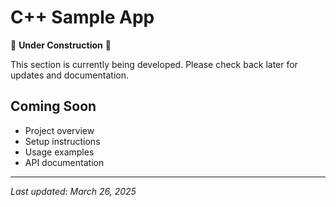 # C++ Sample App

🚧 **Under Construction** 🚧

This section is currently being developed. Please check back later for updates and documentation.

## Coming Soon
- Project overview
- Setup instructions
- Usage examples
- API documentation

---
*Last updated: March 26, 2025*
